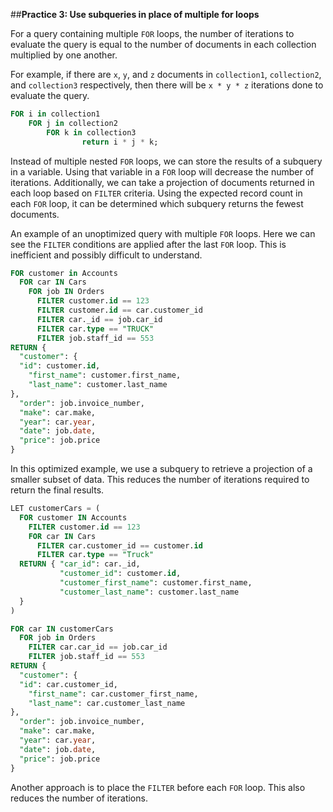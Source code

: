 ##**Practice 3: Use subqueries in place of multiple for loops**

For a query containing multiple `FOR` loops, the number of iterations to evaluate the query is equal to the number of documents in each collection multiplied by one another. 

For example,  if there are `x`, `y`, and `z` documents in `collection1`, `collection2`, and `collection3` respectively, then there will be `x * y * z` iterations done to evaluate the query.

```sql
FOR i in collection1
	FOR j in collection2
		FOR k in collection3
				return i * j * k;
```

Instead of multiple nested `FOR` loops, we can store the results of a subquery in a variable. Using that variable in a `FOR` loop will decrease the number of iterations. Additionally, we can take a projection of documents returned in each loop based on `FILTER` criteria. Using the expected record count in each `FOR` loop, it can be determined which subquery returns the fewest documents. 

An example of an unoptimized query with multiple `FOR` loops. Here we can see the `FILTER` conditions are applied after the last `FOR` loop. This is inefficient and possibly difficult to understand.

```sql
FOR customer in Accounts
  FOR car IN Cars
    FOR job IN Orders
      FILTER customer.id == 123
      FILTER customer.id == car.customer_id
      FILTER car._id == job.car_id
      FILTER car.type == "TRUCK"
      FILTER job.staff_id == 553
RETURN {
  "customer": {
  "id": customer.id,
	"first_name": customer.first_name,
	"last_name": customer.last_name				
},
  "order": job.invoice_number,
  "make": car.make,
  "year": car.year,
  "date": job.date,
  "price": job.price
}
```

In this optimized example, we use a subquery to retrieve a projection of a smaller subset of data. This reduces the number of iterations required to return the final results.

```sql
LET customerCars = (
  FOR customer IN Accounts 
    FILTER customer.id == 123
    FOR car IN Cars 
      FILTER car.customer_id == customer.id
      FILTER car.type == "Truck"
  RETURN { "car_id": car._id,
           "customer_id": customer.id,
           "customer_first_name": customer.first_name,
           "customer_last_name": customer.last_name
  }
)

FOR car IN customerCars
  FOR job in Orders
    FILTER car.car_id == job.car_id
    FILTER job.staff_id == 553
RETURN {
  "customer": {
  "id": car.customer_id,
	"first_name": car.customer_first_name,
	"last_name": car.customer_last_name				
},
  "order": job.invoice_number,
  "make": car.make,
  "year": car.year,
  "date": job.date,
  "price": job.price
}
```

Another approach is to place the `FILTER` before each `FOR` loop. This also reduces the number of iterations.